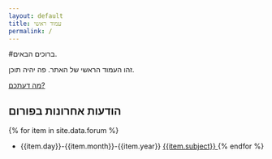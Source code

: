 ```yaml
---
layout: default
title: עמוד ראשי
permalink: /
---
```

#ברוכים הבאים. 

זהו העמוד הראשי של האתר. פה יהיה תוכן.

[מה דעתכם?]

[מה דעתכם?]: {{site.repo-url}}/../../issues/

## הודעות אחרונות בפורום
{% for item in site.data.forum %} 
* {{item.day}}-{{item.month}}-{{item.year}} [ {{item.subject}} ]( {{item.link}} )
{% endfor %}
